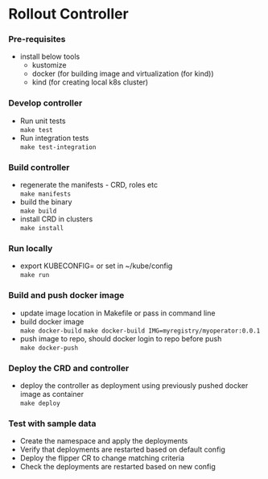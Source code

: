 # Rollout Controller

### Pre-requisites
- install below tools
  - kustomize
  - docker (for building image and virtualization (for kind))
  - kind (for creating local k8s cluster)

### Develop controller
- Run unit tests  
  `make test`
- Run integration tests  
  `make test-integration`

### Build  controller
- regenerate the manifests - CRD, roles etc  
  `make manifests`
- build the binary  
  `make build`
- install CRD in clusters  
  `make install`

### Run locally
- export KUBECONFIG=<Path-to-Config> or set in ~/kube/config  
  `make run`

### Build and push docker image
- update image location in Makefile or pass in command line
- build docker image  
  `make docker-build`
  `make docker-build IMG=myregistry/myoperator:0.0.1`
- push image to repo, should docker login to repo before push  
  `make docker-push`

### Deploy the CRD and controller
- deploy the controller as deployment using previously pushed docker image as container  
  `make deploy`

### Test with sample data
- Create the namespace and apply the deployments
- Verify that deployments are restarted based on default config
- Deploy the flipper CR to change matching criteria
- Check the deployments are restarted based on new config